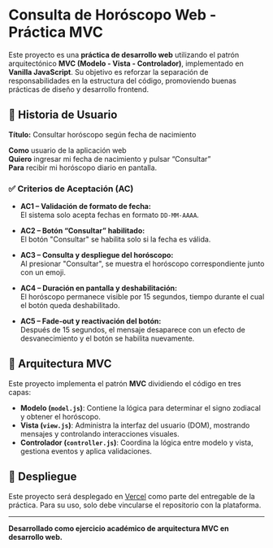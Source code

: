 # Consulta de Horóscopo Web - Práctica MVC

Este proyecto es una **práctica de desarrollo web** utilizando el patrón arquitectónico **MVC (Modelo - Vista - Controlador)**, implementado en **Vanilla JavaScript**. Su objetivo es reforzar la separación de responsabilidades en la estructura del código, promoviendo buenas prácticas de diseño y desarrollo frontend.

## 🌟 Historia de Usuario

**Título:** Consultar horóscopo según fecha de nacimiento

**Como** usuario de la aplicación web  
**Quiero** ingresar mi fecha de nacimiento y pulsar “Consultar”  
**Para** recibir mi horóscopo diario en pantalla.

### ✅ Criterios de Aceptación (AC)

- **AC1 – Validación de formato de fecha:**  
  El sistema solo acepta fechas en formato `DD-MM-AAAA`.

- **AC2 – Botón “Consultar” habilitado:**  
  El botón "Consultar" se habilita solo si la fecha es válida.

- **AC3 – Consulta y despliegue del horóscopo:**  
  Al presionar "Consultar", se muestra el horóscopo correspondiente junto con un emoji.

- **AC4 – Duración en pantalla y deshabilitación:**  
  El horóscopo permanece visible por 15 segundos, tiempo durante el cual el botón queda deshabilitado.

- **AC5 – Fade-out y reactivación del botón:**  
  Después de 15 segundos, el mensaje desaparece con un efecto de desvanecimiento y el botón se habilita nuevamente.

## 🧱 Arquitectura MVC

Este proyecto implementa el patrón **MVC** dividiendo el código en tres capas:

- **Modelo (`model.js`)**: Contiene la lógica para determinar el signo zodiacal y obtener el horóscopo.
- **Vista (`view.js`)**: Administra la interfaz del usuario (DOM), mostrando mensajes y controlando interacciones visuales.
- **Controlador (`controller.js`)**: Coordina la lógica entre modelo y vista, gestiona eventos y aplica validaciones.

## 🚀 Despliegue

Este proyecto será desplegado en [Vercel](https://vercel.com/) como parte del entregable de la práctica. Para su uso, solo debe vincularse el repositorio con la plataforma.

---

**Desarrollado como ejercicio académico de arquitectura MVC en desarrollo web.**
